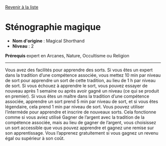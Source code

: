 [Revenir à la liste](..)

# Sténographie magique

 * **Nom d'origine** : Magical Shorthand
 * **Niveau** : 2


<p><strong>Prérequis </strong> expert en Arcanes, Nature, Occultisme ou Religion</p>
<hr>
<p>Vous avez des facilités pour apprendre des sorts. Si vous êtes un expert dans la tradition d’une compétence associée, vous mettez 10 min par niveau de sort pour apprendre un sort de cette tradition, au lieu de 1 h par niveau de sort. Si vous échouez à apprendre le sort, vous pouvez essayer de nouveau après 1 semaine ou après avoir gagné un niveau (ce qui se produit en premier). Si vous êtes un maître dans la tradition d’une compétence associée, apprendre un sort prend 5 min par niveau de sort, et si vous êtes légendaire, cela prend 1 min par niveau de sort. Vous pouvez utiliser l’intermède pour apprendre et inscrire de nouveaux sorts. Cela fonctionne comme si vous aviez utilisé Gagner de l’argent avec la tradition de la compétence associée, mais au lieu de gagner de l’argent, vous choisissez un sort accessible que vous pouvez apprendre et gagnez une remise sur son apprentissage. Vous l’apprenez gratuitement si vous gagnez un revenu égal ou supérieur à son coût.</p>